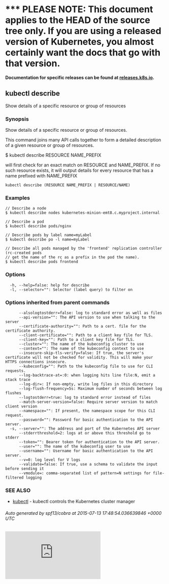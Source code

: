 <!-- BEGIN MUNGE: UNVERSIONED_WARNING -->

<!-- BEGIN STRIP_FOR_RELEASE -->

<h1>*** PLEASE NOTE: This document applies to the HEAD of the source
tree only. If you are using a released version of Kubernetes, you almost
certainly want the docs that go with that version.</h1>

<strong>Documentation for specific releases can be found at
[releases.k8s.io](http://releases.k8s.io).</strong>

<!-- END STRIP_FOR_RELEASE -->

<!-- END MUNGE: UNVERSIONED_WARNING -->
## kubectl describe

Show details of a specific resource or group of resources

### Synopsis


Show details of a specific resource or group of resources.

This command joins many API calls together to form a detailed description of a
given resource or group of resources.

$ kubectl describe RESOURCE NAME_PREFIX

will first check for an exact match on RESOURCE and NAME_PREFIX. If no such resource
exists, it will output details for every resource that has a name prefixed with NAME_PREFIX

```
kubectl describe (RESOURCE NAME_PREFIX | RESOURCE/NAME)
```

### Examples

```
// Describe a node
$ kubectl describe nodes kubernetes-minion-emt8.c.myproject.internal

// Describe a pod
$ kubectl describe pods/nginx

// Describe pods by label name=myLabel
$ kubectl describe po -l name=myLabel

// Describe all pods managed by the 'frontend' replication controller (rc-created pods
// get the name of the rc as a prefix in the pod the name).
$ kubectl describe pods frontend
```

### Options

```
  -h, --help=false: help for describe
  -l, --selector="": Selector (label query) to filter on
```

### Options inherited from parent commands

```
      --alsologtostderr=false: log to standard error as well as files
      --api-version="": The API version to use when talking to the server
      --certificate-authority="": Path to a cert. file for the certificate authority.
      --client-certificate="": Path to a client key file for TLS.
      --client-key="": Path to a client key file for TLS.
      --cluster="": The name of the kubeconfig cluster to use
      --context="": The name of the kubeconfig context to use
      --insecure-skip-tls-verify=false: If true, the server's certificate will not be checked for validity. This will make your HTTPS connections insecure.
      --kubeconfig="": Path to the kubeconfig file to use for CLI requests.
      --log-backtrace-at=:0: when logging hits line file:N, emit a stack trace
      --log-dir=: If non-empty, write log files in this directory
      --log-flush-frequency=5s: Maximum number of seconds between log flushes
      --logtostderr=true: log to standard error instead of files
      --match-server-version=false: Require server version to match client version
      --namespace="": If present, the namespace scope for this CLI request.
      --password="": Password for basic authentication to the API server.
  -s, --server="": The address and port of the Kubernetes API server
      --stderrthreshold=2: logs at or above this threshold go to stderr
      --token="": Bearer token for authentication to the API server.
      --user="": The name of the kubeconfig user to use
      --username="": Username for basic authentication to the API server.
      --v=0: log level for V logs
      --validate=false: If true, use a schema to validate the input before sending it
      --vmodule=: comma-separated list of pattern=N settings for file-filtered logging
```

### SEE ALSO
* [kubectl](kubectl.md)	 - kubectl controls the Kubernetes cluster manager

###### Auto generated by spf13/cobra at 2015-07-13 17:48:54.036639846 +0000 UTC

[![Analytics](https://kubernetes-site.appspot.com/UA-36037335-10/GitHub/docs/user-guide/kubectl/kubectl_describe.md?pixel)]()
